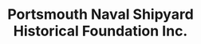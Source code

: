 ---
layout: repo
title: "Portsmouth Naval Shipyard Historical Foundation Inc."
id: 2831
permalink: repos/2831/
---